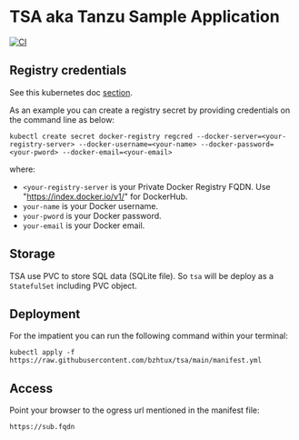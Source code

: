 # TSA aka Tanzu Sample Application

[![CI](https://github.com/bzhtux/tanzu-sample-app/actions/workflows/ci.yml/badge.svg?branch=main)](https://github.com/bzhtux/tanzu-sample-app/actions/workflows/ci.yml)

## Registry credentials

See this kubernetes doc [section](https://kubernetes.io/docs/tasks/configure-pod-container/pull-image-private-registry/).

As an example you can create a registry secret by providing credentials on the command line as below:

```shell
kubectl create secret docker-registry regcred --docker-server=<your-registry-server> --docker-username=<your-name> --docker-password=<your-pword> --docker-email=<your-email>
```

where:

* `<your-registry-server` is your Private Docker Registry FQDN. Use "https://index.docker.io/v1/" for DockerHub.
* `your-name` is your Docker username.
* `your-pword` is your Docker password.
* `your-email` is your Docker email.

## Storage

TSA use PVC to store SQL data (SQLite file). So `tsa` will be deploy as a `StatefulSet` including PVC object.

## Deployment

For the impatient you can run the following command within your terminal:

```shell
kubectl apply -f https://raw.githubusercontent.com/bzhtux/tsa/main/manifest.yml
```

## Access

Point your browser to the ogress url mentioned in the manifest file:

```text
https://sub.fqdn
```
